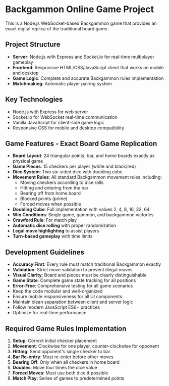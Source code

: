 <!-- Use this file to provide workspace-specific custom instructions to Copilot. For more details, visit https://code.visualstudio.com/docs/copilot/copilot-customization#_use-a-githubcopilotinstructionsmd-file -->

# Backgammon Online Game Project

This is a Node.js WebSocket-based Backgammon game that provides an exact digital replica of the traditional board game.

## Project Structure
- **Server**: Node.js with Express and Socket.io for real-time multiplayer gameplay
- **Frontend**: Responsive HTML/CSS/JavaScript client that works on mobile and desktop
- **Game Logic**: Complete and accurate Backgammon rules implementation
- **Matchmaking**: Automatic player pairing system

## Key Technologies
- Node.js with Express for web server
- Socket.io for WebSocket real-time communication
- Vanilla JavaScript for client-side game logic
- Responsive CSS for mobile and desktop compatibility

## Game Features - Exact Board Game Replication
- **Board Layout**: 24 triangular points, bar, and home boards exactly as physical game
- **Game Pieces**: 15 checkers per player (white and black/red)
- **Dice System**: Two six-sided dice with doubling cube
- **Movement Rules**: All standard Backgammon movement rules including:
    - Moving checkers according to dice rolls
    - Hitting and entering from the bar
    - Bearing off from home board
    - Blocked points (prime)
    - Forced moves when possible
- **Doubling Cube**: Full implementation with values 2, 4, 8, 16, 32, 64
- **Win Conditions**: Single game, gammon, and backgammon victories
- **Crawford Rule**: For match play
- **Automatic dice rolling** with proper randomization
- **Legal move highlighting** to assist players
- **Turn-based gameplay** with time limits

## Development Guidelines
- **Accuracy First**: Every rule must match traditional Backgammon exactly
- **Validation**: Strict move validation to prevent illegal moves
- **Visual Clarity**: Board and pieces must be clearly distinguishable
- **Game State**: Complete game state tracking for all positions
- **Error-Free**: Comprehensive testing for all game scenarios
- Keep the code modular and well-organized
- Ensure mobile responsiveness for all UI components
- Maintain clean separation between client and server logic
- Follow modern JavaScript ES6+ practices
- Optimize for real-time performance

## Required Game Rules Implementation
1. **Setup**: Correct initial checker placement
2. **Movement**: Clockwise for one player, counter-clockwise for opponent
3. **Hitting**: Send opponent's single checker to bar
4. **Bar Re-entry**: Must re-enter before other moves
5. **Bearing Off**: Only when all checkers in home board
6. **Doubles**: Move four times the dice value
7. **Forced Moves**: Must use both dice if possible
8. **Match Play**: Series of games to predetermined points


